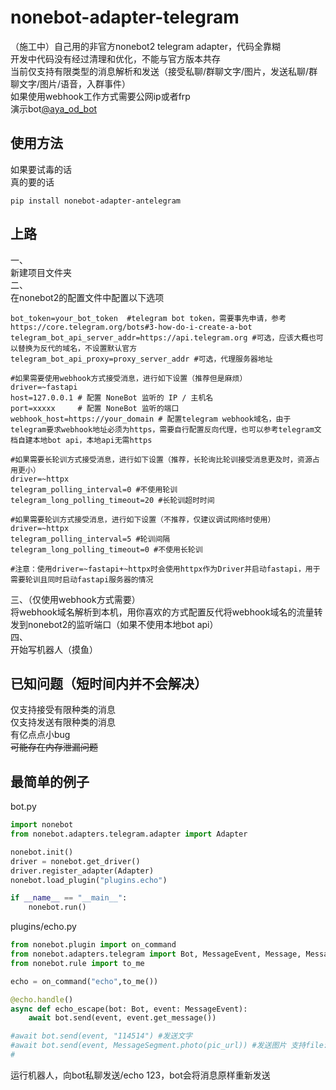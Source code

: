 # nonebot-adapter-telegram
（施工中）自己用的非官方nonebot2 telegram adapter，代码全靠糊  
开发中代码没有经过清理和优化，不能与官方版本共存  
当前仅支持有限类型的消息解析和发送（接受私聊/群聊文字/图片，发送私聊/群聊文字/图片/语音，入群事件）  
如果使用webhook工作方式需要公网ip或者frp  
演示bot[@aya_od_bot](https://t.me/aya_od_bot)  
## 使用方法
如果要试毒的话  
真的要的话  
```shell
pip install nonebot-adapter-antelegram
```
## 上路
一、  
新建项目文件夹  
二、  
在nonebot2的配置文件中配置以下选项  
```shell
bot_token=your_bot_token  #telegram bot token，需要事先申请，参考https://core.telegram.org/bots#3-how-do-i-create-a-bot
telegram_bot_api_server_addr=https://api.telegram.org #可选，应该大概也可以替换为反代的域名，不设置默认官方
telegram_bot_api_proxy=proxy_server_addr #可选，代理服务器地址

#如果需要使用webhook方式接受消息，进行如下设置（推荐但是麻烦）
driver=~fastapi
host=127.0.0.1 # 配置 NoneBot 监听的 IP / 主机名  
port=xxxxx     # 配置 NoneBot 监听的端口  
webhook_host=https://your_domain # 配置telegram webhook域名，由于telegram要求webhook地址必须为https，需要自行配置反向代理，也可以参考telegram文档自建本地bot api，本地api无需https  

#如果需要长轮训方式接受消息，进行如下设置（推荐，长轮询比轮训接受消息更及时，资源占用更小）
driver=~httpx
telegram_polling_interval=0 #不使用轮训
telegram_long_polling_timeout=20 #长轮训超时时间

#如果需要轮训方式接受消息，进行如下设置（不推荐，仅建议调试网络时使用）
driver=~httpx
telegram_polling_interval=5 #轮训间隔
telegram_long_polling_timeout=0 #不使用长轮训

#注意：使用driver=~fastapi+~httpx时会使用httpx作为Driver并启动fastapi，用于需要轮训且同时启动fastapi服务器的情况

```
三、（仅使用webhook方式需要）  
将webhook域名解析到本机，用你喜欢的方式配置反代将webhook域名的流量转发到nonebot2的监听端口（如果不使用本地bot api）  
四、  
开始写机器人（摸鱼）  

## 已知问题（短时间内并不会解决）  
仅支持接受有限种类的消息  
仅支持发送有限种类的消息  
有亿点点小bug  
~~可能存在内存泄漏问题~~  

## 最简单的例子
bot.py
```python
import nonebot
from nonebot.adapters.telegram.adapter import Adapter

nonebot.init()
driver = nonebot.get_driver()
driver.register_adapter(Adapter)
nonebot.load_plugin("plugins.echo")

if __name__ == "__main__":
    nonebot.run()   
```
plugins/echo.py
```python
from nonebot.plugin import on_command
from nonebot.adapters.telegram import Bot, MessageEvent, Message, MessageSegment
from nonebot.rule import to_me

echo = on_command("echo",to_me())

@echo.handle()
async def echo_escape(bot: Bot, event: MessageEvent):
    await bot.send(event, event.get_message())

#await bot.send(event, "114514") #发送文字
#await bot.send(event, MessageSegment.photo(pic_url)) #发送图片 支持file:///，base64://，bytes，file_id，url(由Telegram服务器下载)  
#
```
运行机器人，向bot私聊发送/echo 123，bot会将消息原样重新发送  


